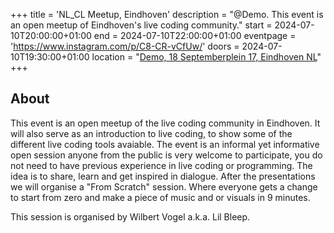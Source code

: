 +++
title = 'NL_CL Meetup, Eindhoven'
description = "@Demo. This event is an open meetup of Eindhoven's live coding community."
start = 2024-07-10T20:00:00+01:00
end = 2024-07-10T22:00:00+01:00
eventpage = 'https://www.instagram.com/p/C8-CR-vCfUw/'
doors = 2024-07-10T19:30:00+01:00
location = "[Demo, 18 Septemberplein 17, Eindhoven NL](https://www.instagram.com/demo.eindhoven/)"
+++

<!--more-->

## About

This event is an open meetup of the live coding community in Eindhoven. It will also serve as an introduction to live coding, to show some of the different live coding tools avaiable. The event is an informal yet informative open session anyone from the public is very welcome to participate, you do not need to have previous experience in live coding or programming. The idea is to share, learn and get inspired in dialogue. After the presentations we will organise a "From Scratch" session. Where everyone gets a change to start from zero and make a piece of music and or visuals in 9 minutes.

This session is organised by Wilbert Vogel a.k.a. Lil Bleep.

